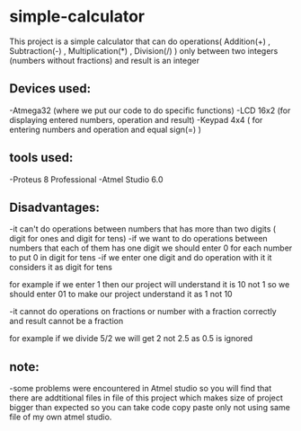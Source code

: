 # simple-calculator

This project is a simple calculator that can do operations( Addition(+) , Subtraction(-) , Multiplication(*) , Division(/) )
only between two integers (numbers without fractions) and result is an integer

## Devices used:
-Atmega32 (where we put our code to do specific functions)
-LCD 16x2 (for displaying entered numbers, operation and result)
-Keypad 4x4 ( for entering numbers and operation and equal sign(=) )

## tools used:
-Proteus 8 Professional
-Atmel Studio 6.0


## Disadvantages:
-it can't do operations between numbers that has more than two digits ( digit for ones and digit for tens)
-if we want to do operations between numbers that each of them has one digit we should enter 0 for each number to put 0 in digit for tens
-if we enter one digit and do operation with it it considers it as digit for tens

for example if we enter 1 then our project will understand it is 10 not 1
so we should enter 01 to make our project understand it as 1 not 10

-it cannot do operations on fractions or number with a fraction correctly and result cannot be a fraction

for example if we divide 5/2 we will get 2 not 2.5 as 0.5 is ignored

## note:
-some problems were encountered in Atmel studio so you will find that there are addtitional files in file of this project which makes size of project bigger than expected so you can take code copy paste only not using same file of my own atmel studio.

